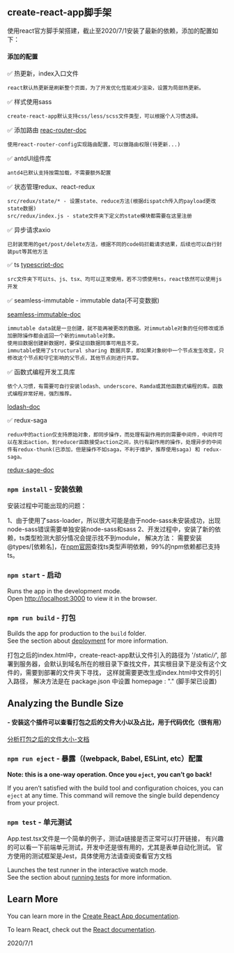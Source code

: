
## create-react-app脚手架

使用react官方脚手架搭建，截止至2020/7/1安装了最新的依赖，添加的配置如下：

#### 添加的配置

✅ 热更新，index入口文件 

    react默认热更新是刷新整个页面，为了开发优化性能减少渲染，设置为局部热更新。

✅ 样式使用sass 

    create-react-app默认支持css/less/scss文件类型，可以根据个人习惯选择。

✅ 添加路由 [reac-router-doc](https://create-react-app.dev/docs/adding-a-router/)

    使用react-router-config实现路由配置，可以做路由权限(待更新...)

✅ antdUI组件库

    antd4已默认支持按需加载，不需要额外配置

✅ 状态管理redux、react-redux

    src/redux/state/* - 设置state、reduce方法(根据dispatch传入的payload更改state数据)
    src/redux/index.js - state文件夹下定义的state模块都需要在这里注册

✅ 异步请求axio

    已封装常用的get/post/delete方法，根据不同的code码拦截请求结果，后续也可以自行封装put等其他方法

✅ ts [typescript-doc](https://create-react-app.dev/docs/adding-typescript/)

    src文件夹下可以ts、js、tsx、均可以正常使用，若不习惯使用ts，react依然可以使用js开发

✅ seamless-immutable - immutable data(不可变数据)

  [seamless-immutable-doc](https://www.npmjs.com/package/seamless-immutable)

    immutable data就是一旦创建，就不能再被更改的数据。对immutable对象的任何修改或添加删除操作都会返回一个新的immutable对象。
    使用旧数据创建新数据时，要保证旧数据同事可用且不变。
    immutable使用了structural sharing 数据共享，即如果对象树中一个节点发生改变，只修改这个节点和守它影响的父节点，其他节点则进行共享。
  
✅ 函数式编程开发工具库 

    依个人习惯，有需要可自行安装lodash、underscore、Ramda或其他函数式编程的库。函数式编程非常好用，强烈推荐。

  [lodash-doc](https://www.lodashjs.com/)

✅ redux-saga

    redux中的action仅支持原始对象，即同步操作，而处理有副作用的则需要中间件，中间件可以在发出action，到reducer函数接受action之间，执行有副作用的操作，处理异步的中间件有redux-thunk(已添加，但是操作不如saga，不利于维护，推荐使用saga) 和 redux-saga。

  [redux-sage-doc](https://redux-saga-in-chinese.js.org/docs/api/index.html)


### `npm install` - 安装依赖

安装过程中可能出现的问题：

1、由于使用了sass-loader，所以很大可能是由于node-sass未安装成功，出现node-sass错误需要单独安装node-sass和sass
2、开发过程中，安装了新的依赖，ts类型检测大部分情况会提示找不到module，
   解决方法： 需要安装@types/[依赖名]，在[npm官网](https://www.npmjs.com/)查找ts类型声明依赖，99%的npm依赖都已支持ts。

### `npm start` - 启动

Runs the app in the development mode.<br />
Open [http://localhost:3000](http://localhost:3000) to view it in the browser.


### `npm run build` - 打包

Builds the app for production to the `build` folder.<br />
See the section about [deployment](https://facebook.github.io/create-react-app/docs/deployment) for more information.

打包之后的index.html中，create-react-app默认文件引入的路径为 '/static/*/*', 
部署到服务器，会默认到域名所在的根目录下查找文件，其实根目录下是没有这个文件的，需要到部署的文件夹下寻找，
这样就需要更改生成index.html中文件的引入路径，
解决方法是在 package.json 中设置 homepage : "." (脚手架已设置)

## Analyzing the Bundle Size  
#### - 安装这个插件可以查看打包之后的文件大小以及占比，用于代码优化（很有用）

[分析打包之后的文件大小-文档](https://create-react-app.dev/docs/analyzing-the-bundle-size/)

### `npm run eject` - 暴露（(webpack, Babel, ESLint, etc）配置

**Note: this is a one-way operation. Once you `eject`, you can’t go back!**

If you aren’t satisfied with the build tool and configuration choices, you can `eject` at any time. This command will remove the single build dependency from your project.

### `npm test` - 单元测试

App.test.tsx文件是一个简单的例子，测试a链接是否正常可以打开链接，
有兴趣的可以看一下前端单元测试，开发中还是很有用的，尤其是表单自动化测试。
官方使用的测试框架是Jest，具体使用方法请查阅查看官方文档

Launches the test runner in the interactive watch mode.<br />
See the section about [running tests](https://facebook.github.io/create-react-app/docs/running-tests) for more information.


## Learn More

You can learn more in the [Create React App documentation](https://facebook.github.io/create-react-app/docs/getting-started).

To learn React, check out the [React documentation](https://reactjs.org/).


2020/7/1